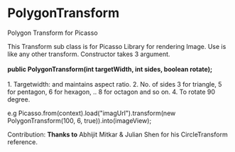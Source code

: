 # PolygonTransform
Polygon Transform for Picasso


This Transform sub class is for Picasso Library for rendering Image. Use is like any other transform.
Constructor takes 3 argument.<br/><br/>
<b>public PolygonTransform(int targetWidth, int sides, boolean rotate);</b>
<br/><br/>1. Targetwidth: and maintains aspect ratio.
2. No. of sides 3 for triangle, 5 for pentagon, 6 for hexagon, .. 8 for octagon and so on.
4. To rotate 90 degree.

e.g
Picasso.from(context).load("imagUrl").transform(new PolygonTransform(100, 6, true)).into(imageView);


Contribution: 
<b>Thanks to</b>
Abhijit Mitkar &
Julian Shen for his CircleTransform reference.
